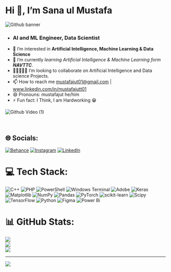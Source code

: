 


 # Hi 👋, I’m **Sana ul Mustafa**
  ![Github banner](https://github.com/user-attachments/assets/633e232c-1ba9-42a0-9ec6-04ec55896670)
- ### AI and ML Engineer, Data Scientist
- 👀 I’m interested in **Artificial Intelligence, Machine Learning & Data Science**
- 🌱 I’m currently _learning Artificial Intelligence & Machine Learning form **NAVTTC**_. 
- 👩🏼‍🤝‍🧑🏻 I’m looking to collaborate on Artificial Intelligence and Data science Projects.
- 📫 How to reach me mustafajut01@gmail.com  | 
      www.linkedin.com/in/mustafajutt01
- 😄 Pronouns: mustafajut he/him
- ⚡ Fun fact: I Think, I am Hardworking 😁







<!---
mustafajut/mustafajut is a ✨ special ✨ repository because its `README.md` (this file) appears on your GitHub profile.
You can click the Preview link to take a look at your changes.
--->
![Github Video (1)](https://github.com/user-attachments/assets/3269f9b0-0089-485c-9ec4-38db5537701f)

<br>

## 🌐 Socials:
[![Behance](https://img.shields.io/badge/Behance-1769ff?logo=behance&logoColor=white)](https://behance.net/https://www.behance.net/mustafajutt01) [![Instagram](https://img.shields.io/badge/Instagram-%23E4405F.svg?logo=Instagram&logoColor=white)](https://instagram.com/mustafajutt01) [![LinkedIn](https://img.shields.io/badge/LinkedIn-%230077B5.svg?logo=linkedin&logoColor=white)](https://linkedin.com/in/mustafajutt01) 

# 💻 Tech Stack:
![C++](https://img.shields.io/badge/c++-%2300599C.svg?style=for-the-badge&logo=c%2B%2B&logoColor=white) ![PHP](https://img.shields.io/badge/php-%23777BB4.svg?style=for-the-badge&logo=php&logoColor=white) ![PowerShell](https://img.shields.io/badge/PowerShell-%235391FE.svg?style=for-the-badge&logo=powershell&logoColor=white) ![Windows Terminal](https://img.shields.io/badge/Windows%20Terminal-%234D4D4D.svg?style=for-the-badge&logo=windows-terminal&logoColor=white) ![Adobe](https://img.shields.io/badge/adobe-%23FF0000.svg?style=for-the-badge&logo=adobe&logoColor=white) ![Keras](https://img.shields.io/badge/Keras-%23D00000.svg?style=for-the-badge&logo=Keras&logoColor=white) ![Matplotlib](https://img.shields.io/badge/Matplotlib-%23ffffff.svg?style=for-the-badge&logo=Matplotlib&logoColor=black) ![NumPy](https://img.shields.io/badge/numpy-%23013243.svg?style=for-the-badge&logo=numpy&logoColor=white) ![Pandas](https://img.shields.io/badge/pandas-%23150458.svg?style=for-the-badge&logo=pandas&logoColor=white) ![PyTorch](https://img.shields.io/badge/PyTorch-%23EE4C2C.svg?style=for-the-badge&logo=PyTorch&logoColor=white) ![scikit-learn](https://img.shields.io/badge/scikit--learn-%23F7931E.svg?style=for-the-badge&logo=scikit-learn&logoColor=white) ![Scipy](https://img.shields.io/badge/SciPy-%230C55A5.svg?style=for-the-badge&logo=scipy&logoColor=%white) ![TensorFlow](https://img.shields.io/badge/TensorFlow-%23FF6F00.svg?style=for-the-badge&logo=TensorFlow&logoColor=white) ![Python](https://img.shields.io/badge/python-3670A0?style=for-the-badge&logo=python&logoColor=ffdd54) ![Figma](https://img.shields.io/badge/figma-%23F24E1E.svg?style=for-the-badge&logo=figma&logoColor=white) ![Power Bi](https://img.shields.io/badge/power_bi-F2C811?style=for-the-badge&logo=powerbi&logoColor=black)
# 📊 GitHub Stats:
![](https://github-readme-stats.vercel.app/api?username=mustafajut&theme=default_repocard&hide_border=false&include_all_commits=false&count_private=false)<br/>
![](https://github-readme-streak-stats.herokuapp.com/?user=mustafajut&theme=default_repocard&hide_border=false)<br/>
![](https://github-readme-stats.vercel.app/api/top-langs/?username=mustafajut&theme=default_repocard&hide_border=false&include_all_commits=false&count_private=false&layout=compact)

---
[![](https://visitcount.itsvg.in/api?id=mustafajut&icon=4&color=0)](https://visitcount.itsvg.in)

<!-- Proudly created with GPRM ( https://gprm.itsvg.in ) -->
